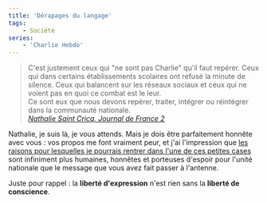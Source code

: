 ```yaml
---
title: 'Dérapages du langage'
tags:
    - Société
series:
    - 'Charlie Hebdo'
---
```


> C'est justement ceux qui "ne sont pas Charlie" qu'il faut repérer. Ceux qui
> dans certains établissements scolaires ont refusé la minute de silence. Ceux
> qui balancent sur les réseaux sociaux et ceux qui ne voient pas en quoi ce
> combat est le leur.  
>  Ce sont eux que nous devons repérer, traiter, intégrer ou réintégrer dans la communauté
> nationale.  
>  <cite>[Nathalie Saint Cricq, Journal de France 2](http://youtu.be/qc03SlaK_KA?t=34s 'Extrait vidéo du Journal de France 2')</cite>

Nathalie, je suis là, je vous attends. Mais je dois être parfaitement honnête
avec vous&nbsp;: vos propos me font vraiment peur, et j'ai l'impression que
[les raisons pour lesquelles je pourrais rentrer dans l'une de ces petites cases](/2015/01/je-ne-suis-pas-charlie-je-suis-francais/)
sont infiniment plus humaines, honnêtes et porteuses d'espoir pour l'unité
nationale que le message que vous avez fait passer à l'antenne.

Juste pour rappel&nbsp;: la **liberté d'expression** n'est rien sans la
**liberté de conscience**.
